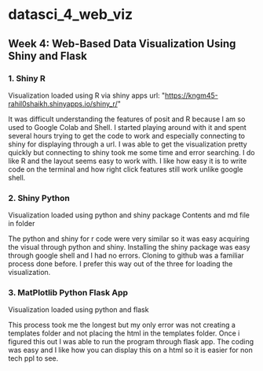 # datasci_4_web_viz
## Week 4: Web-Based Data Visualization Using Shiny and Flask
### 1. Shiny R
Visualization loaded using R via shiny apps
url: "https://kngm45-rahil0shaikh.shinyapps.io/shiny_r/"

It was difficult understanding the features of posit and R because I am so used to Google Colab and Shell. I started playing around with it and spent several hours trying to get the code to work and especially connecting to shiny for displaying through a url. I was able to get the visualization pretty quickly but connecting to shiny took me some time and error searching. I do like R and the layout seems easy to work with. I like how easy it is to write code on the terminal and how right click features still work unlike google shell.

### 2. Shiny Python
Visualization loaded using python and shiny package
Contents and md file in folder

The python and shiny for r code were very similar so it was easy acquiring the visual through python and shiny. Installing the shiny package was easy through google shell and I had no errors. Cloning to github was a familiar process done before. I prefer this way out of the three for loading the visualization. 

### 3. MatPlotlib Python Flask App
Visualization loaded using python and flask

This process took me the longest but my only error was not creating a templates folder and not placing the html in the templates folder. Once i figured this out I was able to run the program through flask app. The coding was easy and I like how you can display this on a html so it is easier for non tech ppl to see. 
